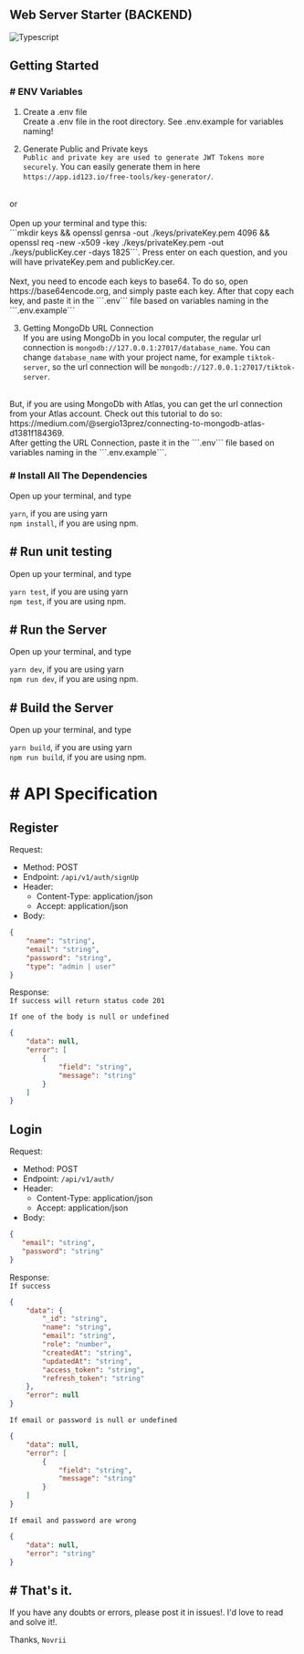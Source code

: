 ## Web Server Starter (BACKEND)

![Typescript](https://miro.medium.com/max/1756/1*fzcYZIhdZjuQaT8gTk1YAQ.png)

## Getting Started
### # ENV Variables
1. Create a .env file <br>
Create a .env file in the root directory. See .env.example for variables naming!

2. Generate Public and Private keys <br />
``Public and private key are used to generate JWT Tokens more securely``.
You can easily generate them in here <br />
```https://app.id123.io/free-tools/key-generator/```. <br />
<br />
or
<br>
<br>
Open up your terminal and type this: <br />
```mkdir keys && openssl genrsa -out ./keys/privateKey.pem 4096 && openssl req -new -x509 -key ./keys/privateKey.pem -out ./keys/publicKey.cer -days 1825```. Press enter on each question, and you will have privateKey.pem and publicKey.cer. 
<br>
<br>
Next, you need to encode each keys to base64. To do so, open https://base64encode.org, and simply paste each key. After that copy each key, and paste it in the ```.env``` file based on variables naming in the ```.env.example```
<br>


3. Getting MongoDb URL Connection <br>
If you are using MongoDb in you local computer, the regular url connection is ``mongodb://127.0.0.1:27017/database_name``. You can change ```database_name``` with your project name, for example ``tiktok-server``, so the url connection will be ```mongodb://127.0.0.1:27017/tiktok-server```. <br />
<br />
But, if you are using MongoDb with Atlas, you can get the url connection from your Atlas account.
Check out this tutorial to do so: https://medium.com/@sergio13prez/connecting-to-mongodb-atlas-d1381f184369. 
<br>
After getting the URL Connection, paste it in the ```.env``` file based on variables naming in the ```.env.example```.

### # Install All The Dependencies
Open up your terminal, and type <br >

```yarn```, if you are using yarn
<br />
```npm install```, if you are using npm.

## # Run unit testing
Open up your terminal, and type <br >

```yarn test```, if you are using yarn
<br />
```npm test```, if you are using npm.


## # Run the Server
Open up your terminal, and type <br >

```yarn dev```, if you are using yarn 
<br />
```npm run dev```, if you are using npm.

## # Build the Server
Open up your terminal, and type <br >

```yarn build```, if you are using yarn 
<br />
```npm run build```, if you are using npm.
<br>

# # API Specification

## Register
Request: 
 - Method: POST
 - Endpoint: `/api/v1/auth/signUp`
 - Header: 
    - Content-Type: application/json
    - Accept: application/json
 - Body:
 ```json
 {
     "name": "string",
     "email": "string",
     "password": "string",
     "type": "admin | user"
 }
 ```

 Response: 
 <br>
 ```If success will return status code 201```

```If one of the body is null or undefined```
 ```json
 {
     "data": null,
     "error": [
         {
             "field": "string",
             "message": "string"
         }
     ]
 }
 ```

## Login
Request: 
 - Method: POST
 - Endpoint: `/api/v1/auth/`
 - Header: 
    - Content-Type: application/json
    - Accept: application/json
 - Body:
 ```json
{
    "email": "string",
    "password": "string"
}
 ```
Response: 
 <br>
 ```If success```
 ```json
 {
     "data": {
         "_id": "string",
         "name": "string",
         "email": "string",
         "role": "number",
         "createdAt": "string",
         "updatedAt": "string",
         "access_token": "string",
         "refresh_token": "string"
     },
     "error": null
 }
 ```
```If email or password is null or undefined```
 ```json
 {
     "data": null,
     "error": [
         {
             "field": "string",
             "message": "string"
         }
     ]
 }
 ```


 ```If email and password are wrong```
 ```json
 {
     "data": null,
     "error": "string"
 }
 ```

## # That's it.
If you have any doubts or errors, please post it in issues!. I'd love to read and solve it!.

Thanks, ``Novrii``